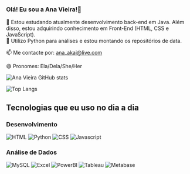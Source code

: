 ### Olá! Eu sou a Ana Vieira!👋

 🌱 Estou estudando atualmente desenvolvimento back-end em Java. Além disso, estou adquirindo conhecimento em Front-End (HTML, CSS e JavaScript).  
 🌱 Utilizo Python para análises e estou montando os repositórios de data.
 
 📫 Me contacte por: ana_akai@live.com
 
 😄 Pronomes: Ela/Dela/She/Her

 
![Ana Vieira GitHub stats](https://github-readme-stats.vercel.app/api?username=anakvieira&show_icons=true&theme=radical)

![Top Langs](https://github-readme-stats.vercel.app/api/top-langs/?username=anakvieira&layout=compact) 

## Tecnologias que eu uso no dia a dia
### Desenvolvimento

![HTML](https://img.shields.io/badge/HTML-239120?style=for-the-badge&logo=html5&logoColor=white)
![Python](https://img.shields.io/badge/Python-3776AB?style=for-the-badge&logo=python&logoColor=white)
![CSS](https://img.shields.io/badge/CSS-239120?&style=for-the-badge&logo=css3&logoColor=white)
![Javascript](https://img.shields.io/badge/JavaScript-F7DF1E?style=for-the-badge&logo=javascript&logoColor=black)

### Análise de Dados
![MySQL](https://img.shields.io/badge/MySQL-00000F?style=for-the-badge&logo=mysql&logoColor=white)
![Excel](https://img.shields.io/badge/Microsoft_Excel-217346?style=for-the-badge&logo=microsoft-excel&logoColor=white)
![PowerBI](https://img.shields.io/badge/PowerBI-F2C811?style=for-the-badge&logo=Power%20BI&logoColor=white)
![Tableau](https://img.shields.io/badge/Tableau-E97627?style=for-the-badge&logo=Tableau&logoColor=white)
![Metabase](https://img.shields.io/badge/Metabase-509EE3?style=for-the-badge&logo=metabase&logoColor=fff)
